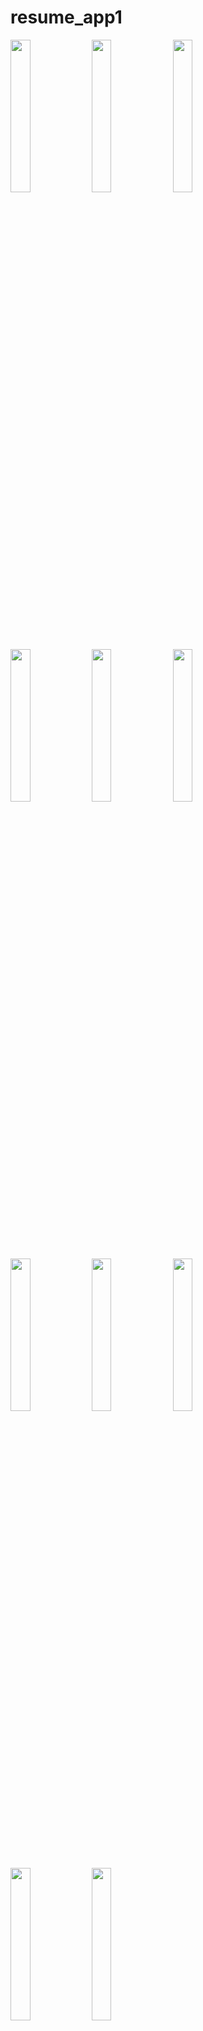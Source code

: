 # resume_app1


<p>
  <img src = "https://github.com/Shalu6634/resume_app1/assets/149373622/f9a443ea-aeb6-4ec1-b02b-21feda58513d" width = 25%  height = 25%>
    <img src = "https://github.com/Shalu6634/resume_app1/assets/149373622/0294bfe7-9c95-4cfe-9a4b-f0844276aa56" width = 25%  height = 25%>
  <img src = "https://github.com/Shalu6634/resume_app1/assets/149373622/4288da47-c788-4cae-895c-2e6f04f9b200" width = 25%  height = 25%>
  <img src = "https://github.com/Shalu6634/resume_app1/assets/149373622/dfe4b740-da1b-46c2-84a4-b92fafe7dcdb" width = 25%  height = 25%>
  <img src = "https://github.com/Shalu6634/resume_app1/assets/149373622/f2cc41e5-1206-4405-9149-8b23264803ee" width = 25%  height = 25%>
  <img src = "https://github.com/Shalu6634/resume_app1/assets/149373622/72fb24a9-cff7-4cd4-8c08-6ca200404ecb" width = 25%  height = 25%>
  <img src = "https://github.com/Shalu6634/resume_app1/assets/149373622/3d398fa4-5177-48be-bc5f-1a3dd72323a7" width = 25%  height = 25%>
  <img src = "https://github.com/Shalu6634/resume_app1/assets/149373622/3e6f1f4d-9ef6-4802-a074-3b20f4ed1427" width = 25%  height = 25%>
  <img src = "https://github.com/Shalu6634/resume_app1/assets/149373622/85127541-f27e-4f6b-97e7-df3894281c5b" width = 25%  height = 25%>
  <img src = "https://github.com/Shalu6634/resume_app1/assets/149373622/3e6f1f4d-9ef6-4802-a074-3b20f4ed1427" width = 25%  height = 25%>
  <img src = "https://github.com/Shalu6634/resume_app1/assets/149373622/cae89831-bffe-4dad-ae92-f7f4c11eb716" width = 25%  height = 25%>
 
</p>










